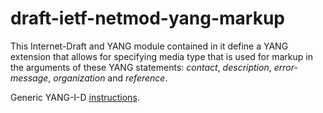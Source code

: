 draft-ietf-netmod-yang-markup
=============================

This Internet-Draft and YANG module contained in it define a YANG
extension that allows for specifying media type that is used for
markup in the arguments of these YANG statements: *contact*,
*description*, *error-message*, *organization* and *reference*.

Generic YANG-I-D [instructions](https://github.com/llhotka/YANG-I-D/wiki/Instructions).


